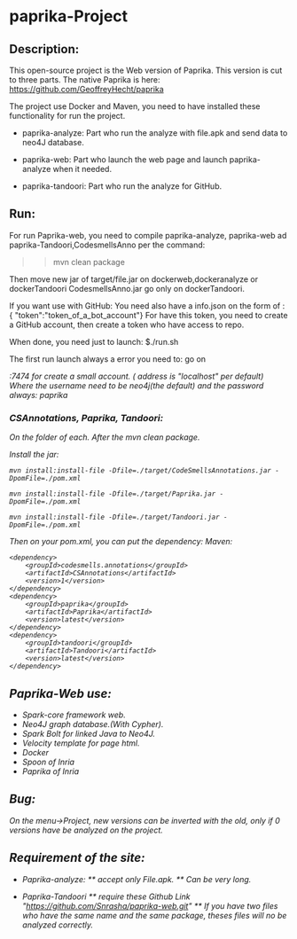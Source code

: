 # paprika-Project


## Description:

This open-source project is the Web version of Paprika. This version is cut to three parts.
The native Paprika is here: https://github.com/GeoffreyHecht/paprika

The project use Docker and Maven, you need to have installed these functionality for run the project.


* paprika-analyze: Part who run the analyze with file.apk and send data to neo4J database.

* paprika-web: Part who launch the web page and launch paprika-analyze when it needed.

* paprika-tandoori: Part who run the analyze for GitHub.


## Run: 

For run Paprika-web, you need to compile paprika-analyze, paprika-web ad paprika-Tandoori,CodesmellsAnno per the command:
>> mvn clean package

Then move new jar of target/file.jar on dockerweb,dockeranalyze or dockerTandoori
CodesmellsAnno.jar go only on dockerTandoori.

If you want use with GitHub:
You need also have a info.json on the form of : { "token":"token_of_a_bot_account"}
For have this token, you need to create a GitHub account, then create a token who have access to repo.

When done, you need just to launch:
$./run.sh

The first run launch always a error you need to:
go on <address>:7474 for create a small account.  ( address is "localhost"  per default) 
Where the username need to be neo4j(the default) and the password always: paprika


### CSAnnotations, Paprika, Tandoori:
On the folder of each.
After the mvn clean package.

Install the jar:
```
mvn install:install-file -Dfile=./target/CodeSmellsAnnotations.jar -DpomFile=./pom.xml

```
```
mvn install:install-file -Dfile=./target/Paprika.jar -DpomFile=./pom.xml

```
```
mvn install:install-file -Dfile=./target/Tandoori.jar -DpomFile=./pom.xml

```

Then on your pom.xml, you can put the dependency:
Maven:
```
<dependency>
	<groupId>codesmells.annotations</groupId>
	<artifactId>CSAnnotations</artifactId>
	<version>1</version>
</dependency>
<dependency>
	<groupId>paprika</groupId>
	<artifactId>Paprika</artifactId>
	<version>latest</version>
</dependency>
<dependency>
	<groupId>tandoori</groupId>
	<artifactId>Tandoori</artifactId>
	<version>latest</version>
</dependency>
```


## Paprika-Web use:
* Spark-core framework web.
* Neo4J graph database.(With Cypher).
* Spark Bolt for linked Java to Neo4J.
* Velocity template for page html.
* Docker
* Spoon of Inria
* Paprika of Inria



## Bug:
On the menu->Project, new versions can be inverted with the old, only if 0 versions have be analyzed on the project.




## Requirement of the site:
* Paprika-analyze:
** accept only File.apk.
** Can be very long.

* Paprika-Tandoori 
** require these Github Link "https://github.com/Snrasha/paprika-web.git" 
** If you have  two files who have the same name and the same package, theses files will no be analyzed correctly. 




